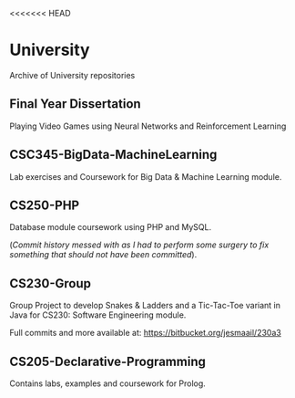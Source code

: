 <<<<<<< HEAD
# University
Archive of University repositories

## Final Year Dissertation
Playing Video Games using Neural Networks and Reinforcement Learning

## CSC345-BigData-MachineLearning
Lab exercises and Coursework for Big Data &amp; Machine Learning module.

## CS250-PHP
Database module coursework using PHP and MySQL.

(_Commit history messed with as I had to perform some surgery to fix something that should not have been committed_).

## CS230-Group
Group Project to develop Snakes &amp; Ladders and a Tic-Tac-Toe variant in Java for CS230: Software Engineering module.

Full commits and more available at:
https://bitbucket.org/jesmaail/230a3

## CS205-Declarative-Programming
Contains labs, examples and coursework for Prolog.
